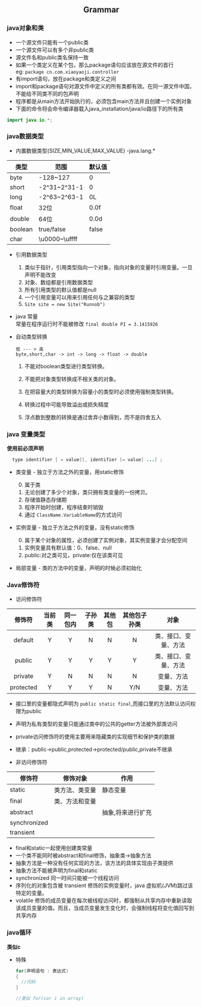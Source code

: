 ## <center>Grammar</center>
### java对象和类
* 一个源文件只能有一个public类
* 一个源文件可以有多个非public类
* 源文件名和public类名保持一致
* 如果一个类定义在某个包，那么package语句应该放在源文件的首行  
  eg: `package cn.com.xiaoyaoji.controller`
* 有import语句，放在package和类定义之间
* import和package语句对源文件中定义的所有类都有效。在同一源文件中国，不能给不同类不同的包声明
* 程序都是从main方法开始执行的，必须包含main方法并且创建一个实例对象
* 下面的命令将会命令编译器载入java_installation/java/io路径下的所有类

```java
import java.io.*;
```
### java数据类型
* 内置数据类型(SIZE,MIN_VALUE,MAX_VALUE) -java.lang.*

|类型|范围|默认值
|-|-|-
|byte|-128~127|0
|short|-2^31~2^31-1|0
|long|-2^63~2^63-1|0L
|float|32位|0.0f
|double|64位|0.0d
|boolean|true/false|false
|char|\u0000~\uffff|

* 引用数据类型 
   1. 类似于指针，引用类型指向一个对象，指向对象的变量时引用变量。一旦声明不能改变
   2. 对象、数组都是引用数据类型
   3. 所有引用类型的默认值都是null
   4. 一个引用变量可以用来引用任何与之兼容的类型
   5. `Site site = new Site("Runnob")`

* java 常量  
  常量在程序运行时不能被修改
  `final double PI = 3.1415926`

* 自动类型转换

  ```
  低 --- > 高
  byte,short,char -> int -> long -> float -> double
  ```

   1. 不能对boolean类型进行类型转换。

   2. 不能把对象类型转换成不相关类的对象。

   3. 在把容量大的类型转换为容量小的类型时必须使用强制类型转换。

   4. 转换过程中可能导致溢出或损失精度

   5. 浮点数到整数的转换是通过舍弃小数得到，而不是四舍五入

### java 变量类型
  **使用前必须声明**
  
```java
  type identifier [ = value][, identifier [= value] ...] ;
```
* 类变量 - 独立于方法之外的变量，用static修饰  

  0. 属于类
  1. 无论创建了多少个对象，类只拥有类变量的一份拷贝。
  2. 存储值静态存储期
  3. 程序开始时创建，程序结束时销毁
  4. 通过 `ClassName.VariableName`的方式访问

* 实例变量 - 独立于方法之外的变量，没有static修饰  

  0. 属于某个对象的属性，必须创建了实例对象，其实例变量才会分配空间
  1. 实例变量具有默认值：0、false、null
  2. public:对之类可见，private:仅在该类可见

* 局部变量 - 类的方法中的变量，声明的时候必须初始化

### Java修饰符

* 访问修饰符  

|修饰符|当前类|同一包内|子孙类|其他包|其他包子孙类|对象
|:-:|:-:|:-:|:-:|:-:|:-:|:-:
|default|Y|Y|N|N|N|类、接口、变量、方法
|public|Y|Y|Y|Y|Y|类、接口、变量、方法
|private|Y|N|N|N|N|变量、方法
|protected|Y|Y|Y|N|Y/N|变量、方法

  * 接口里的变量都隐式声明为 `public static final`,而接口里的方法默认访问权限为public
  * 声明为私有类型的变量只能通过类中的公共的getter方法被外部类访问
  * private访问修饰符的使用主要用来隐藏类的实现细节和保护类的数据
  * 继承：public->public,protected->protected/public,private不继承

* 非访问修饰符

|修饰符|修饰对象|作用|
|-|-|-|
|static|类方法、类变量|静态变量|
|final|类、方法和变量||
|abstract||抽象,将来进行扩充|
|synchronized|||
|transient|||

  * final和static一起使用创建类常量
  * 一个类不能同时被abstract和final修饰，抽象类->抽象方法
  * 抽象方法是一种没有任何实现的方法，该方法的具体实现由子类提供
  * 抽象方法不能被声明为final和static
  * synchronized 同一时间只能被一个线程访问
  * 序列化的对象包含被 transient 修饰的实例变量时，java 虚拟机(JVM)跳过该特定的变量。
  * volatile 修饰的成员变量在每次被线程访问时，都强制从共享内存中重新读取该成员变量的值。而且，当成员变量发生变化时，会强制线程将变化值回写到共享内存

### java循环
**类似c**
* 特殊  

  ```java
  for(声明语句 : 表达式)
  {
    //代码
  }

  //类似 for(var i in array)
  ```
